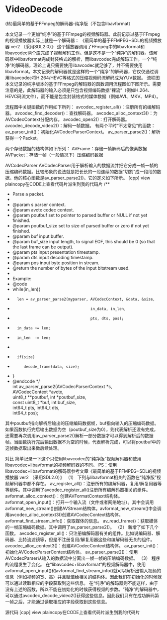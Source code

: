 # VideoDecode
(转)最简单的基于FFmpeg的解码器-纯净版（不包含libavformat）


本文记录一个更加“纯净”的基于FFmpeg的视频解码器。此前记录过基于FFmpeg的视频播放器实际上就是一个解码器：
《最简单的基于FFMPEG+SDL的视频播放器 ver2 （采用SDL2.0）》
这个播放器调用了FFmpeg中的libavformat和libavcodec两个库完成了视频解码工作。但是这不是一个“纯净”的解码器。该解码器中libavformat完成封装格式的解析，而libavcodec完成解码工作。一个“纯净”的解码器，理论上说只需要使用libavcodec就足够了，并不需要使用libavformat。本文记录的解码器就是这样的一个“纯净”的解码器，它仅仅通过调用libavcodec将H.264/HEVC等格式的压缩视频码流解码成为YUV数据。
流程图
本文记录的纯净版本的基于FFmpeg的解码器的函数调用流程图如下图所示。需要注意的是，此解码器的输入必须是只包含视频编码数据“裸流”（例如H.264、HEVC码流文件），而不能是包含封装格式的媒体数据（例如AVI、MKV、MP4）。

流程图中关键函数的作用如下所列：
avcodec_register_all()：注册所有的编解码器。
avcodec_find_decoder()：查找解码器。
avcodec_alloc_context3()：为AVCodecContext分配内存。
avcodec_open2()：打开解码器。
avcodec_decode_video2()：解码一帧数据。
有两个平时“不太常见”的函数：
av_parser_init()：初始化AVCodecParserContext。
av_parser_parse2()：解析获得一个Packet。

两个存储数据的结构体如下所列：
AVFrame：存储一帧解码后的像素数据
AVPacket：存储一帧（一般情况下）压缩编码数据

AVCodecParser
AVCodecParser用于解析输入的数据流并把它分成一帧一帧的压缩编码数据。比较形象的说法就是把长长的一段连续的数据“切割”成一段段的数据。他的核心函数是av_parser_parse2()。它的定义如下所示。
[cpp] view plaincopy在CODE上查看代码片派生到我的代码片
/** 
 * Parse a packet. 
 * 
 * @param s             parser context. 
 * @param avctx         codec context. 
 * @param poutbuf       set to pointer to parsed buffer or NULL if not yet finished. 
 * @param poutbuf_size  set to size of parsed buffer or zero if not yet finished. 
 * @param buf           input buffer. 
 * @param buf_size      input length, to signal EOF, this should be 0 (so that the last frame can be output). 
 * @param pts           input presentation timestamp. 
 * @param dts           input decoding timestamp. 
 * @param pos           input byte position in stream. 
 * @return the number of bytes of the input bitstream used. 
 * 
 * Example: 
 * @code 
 *   while(in_len){ 
 *       len = av_parser_parse2(myparser, AVCodecContext, &data, &size, 
 *                                        in_data, in_len, 
 *                                        pts, dts, pos); 
 *       in_data += len; 
 *       in_len  -= len; 
 * 
 *       if(size) 
 *          decode_frame(data, size); 
 *   } 
 * @endcode 
 */  
int av_parser_parse2(AVCodecParserContext *s,  
                     AVCodecContext *avctx,  
                     uint8_t **poutbuf, int *poutbuf_size,  
                     const uint8_t *buf, int buf_size,  
                     int64_t pts, int64_t dts,  
                     int64_t pos);  

其中poutbuf指向解析后输出的压缩编码数据帧，buf指向输入的压缩编码数据。如果函数执行完后输出数据为空（poutbuf_size为0），则代表解析还没有完成，还需要再次调用av_parser_parse2()解析一部分数据才可以得到解析后的数据帧。当函数执行完后输出数据不为空的时候，代表解析完成，可以将poutbuf中的这帧数据取出来做后续处理。

对比
简单记录一下这个只使用libavcodec的“纯净版”视频解码器和使用libavcodec+libavformat的视频解码器的不同。
PS：使用libavcodec+libavformat的解码器参考文章《最简单的基于FFMPEG+SDL的视频播放器 ver2 （采用SDL2.0）》
（1） 下列与libavformat相关的函数在“纯净版”视频解码器中都不存在。
av_register_all()：注册所有的编解码器，复用/解复用器等等组件。其中调用了avcodec_register_all()注册所有编解码器相关的组件。
avformat_alloc_context()：创建AVFormatContext结构体。
avformat_open_input()：打开一个输入流（文件或者网络地址）。其中会调用avformat_new_stream()创建AVStream结构体。avformat_new_stream()中会调用avcodec_alloc_context3()创建AVCodecContext结构体。
avformat_find_stream_info()：获取媒体的信息。
av_read_frame()：获取媒体的一帧压缩编码数据。其中调用了av_parser_parse2()。
（2） 新增了如下几个函数。
avcodec_register_all()：只注册编解码器有关的组件。比如说编码器、解码器、比特流滤镜等，但是不注册复用/解复用器这些和编解码器无关的组件。
avcodec_alloc_context3()：创建AVCodecContext结构体。
av_parser_init()：初始化AVCodecParserContext结构体。
av_parser_parse2()：使用AVCodecParser从输入的数据流中分离出一帧一帧的压缩编码数据。
（3） 程序的流程发生了变化。
在“libavcodec+libavformat”的视频解码器中，使用avformat_open_input()和avformat_find_stream_info()就可以解析出输入视频的信息（例如视频的宽、高）并且赋值给相关的结构体。因此我们在初始化的时候就可以通过读取相应的字段获取到这些信息。
在“纯净”的解码器则不能这样，由于没有上述的函数，所以不能在初始化的时候获得视频的参数。“纯净”的解码器中，可以通过avcodec_decode_video2()获得这些信息。因此我们只有在成功解码第一帧之后，才能通过读取相应的字段获取到这些信息。


源代码
[cpp] view plaincopy在CODE上查看代码片派生到我的代码片
